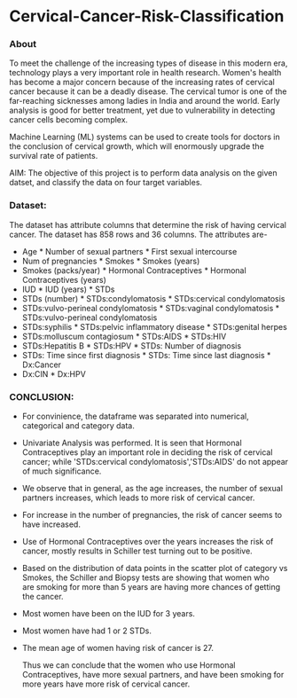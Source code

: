 # Cervical-Cancer-Risk-Classification
### About
   To meet the challenge of the increasing types of disease in this modern era, technology plays a very important role in health research.
 Women's health has become a major concern because of the increasing rates of cervical cancer because it can be a deadly disease.
 The cervical tumor is one of the far-reaching sicknesses among ladies in India and around the world. Early analysis is good for better
 treatment, yet due to vulnerability in detecting cancer cells becoming complex.

   Machine Learning (ML) systems can be used to create tools for doctors in the conclusion of cervical growth, which will enormously upgrade the survival rate of patients.
       
AIM:
        The objective of this project is to perform data analysis on the given datset, and classify the data on four target variables.
        
### Dataset:
   The dataset has attribute columns that determine the risk of having cervical cancer. The dataset has 858 rows and 36 columns.
   The attributes are-                  
   * Age                                    * Number of sexual partners                    * First sexual intercourse 
   * Num of pregnancies                     * Smokes                                       * Smokes (years)
   * Smokes (packs/year)                    * Hormonal Contraceptives                      * Hormonal Contraceptives (years)
   * IUD                                    * IUD (years)                                  * STDs
   * STDs (number)                          * STDs:condylomatosis                          * STDs:cervical condylomatosis
   * STDs:vulvo-perineal condylomatosis     * STDs:vaginal condylomatosis                  * STDs:vulvo-perineal condylomatosis
   * STDs:syphilis                          * STDs:pelvic inflammatory disease             * STDs:genital herpes
   * STDs:molluscum contagiosum             * STDs:AIDS                                    * STDs:HIV
   * STDs:Hepatitis B                       * STDs:HPV                                     * STDs: Number of diagnosis
   * STDs: Time since first diagnosis       * STDs: Time since last diagnosis              * Dx:Cancer
   * Dx:CIN                                 * Dx:HPV

### CONCLUSION:
    
   * For convinience, the dataframe was separated into numerical, categorical and category data. 
   * Univariate Analysis was performed. It is seen that Hormonal Contraceptives play an important role in deciding the risk of cervical cancer; while 'STDs:cervical       condylomatosis','STDs:AIDS' do not appear of much significance.
   * We observe that in general, as the age increases, the number of sexual partners increases, which leads to more risk of cervical cancer.
   * For increase in the number of pregnancies, the risk of cancer seems to have increased.
   * Use of Hormonal Contraceptives over the years increases the risk of cancer, mostly results in Schiller test turning out to be positive.
   * Based on the distribution of data points in the scatter plot of category vs Smokes, the Schiller and Biopsy tests are showing that women who are smoking for more than 5 years are having more chances of getting the cancer.
   * Most women have been on the IUD for 3 years. 
   * Most women have had 1 or 2 STDs. 
   * The mean age of women having risk of cancer is 27.

     Thus we can conclude that the women who use Hormonal Contraceptives, have more sexual partners, and have been smoking for more years have more risk of cervical cancer.

